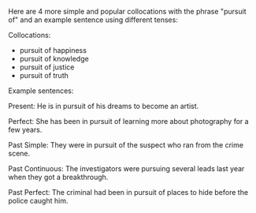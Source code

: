 
Here are 4 more simple and popular collocations with the phrase "pursuit of" and an example sentence using different tenses:

Collocations:

- pursuit of happiness
- pursuit of knowledge 
- pursuit of justice
- pursuit of truth

Example sentences:

Present: He is in pursuit of his dreams to become an artist.  

Perfect: She has been in pursuit of learning more about photography for a few years.

Past Simple: They were in pursuit of the suspect who ran from the crime scene.  

Past Continuous: The investigators were pursuing several leads last year when they got a breakthrough.

Past Perfect: The criminal had been in pursuit of places to hide before the police caught him.